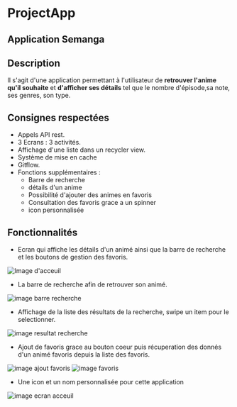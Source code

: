 # ProjectApp

## Application Semanga


## Description

Il s'agit d'une application permettant à l'utilisateur de **retrouver l'anime qu'il souhaite** et **d'afficher ses détails** tel que le nombre d'épisode,sa note, ses genres, son type.


## Consignes respectées

- Appels API rest.
- 3 Ecrans : 3 activités.
- Affichage d'une liste dans un recycler view.
- Système de mise en cache
- Gitflow.
- Fonctions supplémentaires :
  - Barre de recherche
  - détails d'un anime
  - Possibilité d'ajouter des animes en favoris
  - Consultation des favoris grace a un spinner
  - icon personnalisée 
  

## Fonctionnalités

- Ecran qui affiche les détails d'un animé ainsi que la barre de recherche et les boutons de gestion des favoris.

![Image d'acceuil](https://github.com/dezoxyr/ProjectApp/blob/master/img_readme/Ecran%20acceuil.PNG)

- La barre de recherche afin de retrouver son animé.

![image barre recherche](https://github.com/dezoxyr/ProjectApp/blob/master/img_readme/Fonction%20recherche.PNG)

- Affichage de la liste des résultats de la recherche, swipe un item pour le selectionner.

![image resultat recherche](https://github.com/dezoxyr/ProjectApp/blob/master/img_readme/List%20result.PNG)

- Ajout de favoris grace au bouton coeur puis récuperation des donnés d'un animé favoris depuis la liste des favoris.

![image ajout favoris](https://github.com/dezoxyr/ProjectApp/blob/master/img_readme/addfav.PNG)  ![image favoris](https://github.com/dezoxyr/ProjectApp/blob/master/img_readme/Favoris.PNG)

- Une icon et un nom personnalisée pour cette application

![image ecran acceuil]()
